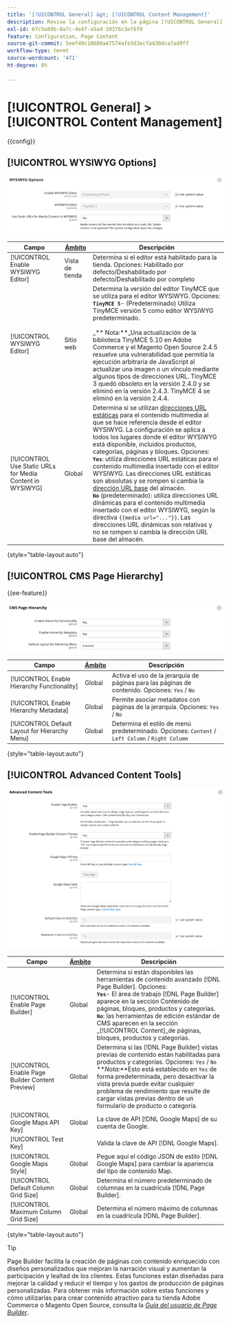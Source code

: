 ```yaml
---
title: '[!UICONTROL General] &gt; [!UICONTROL Content Management]'
description: Revise la configuración en la página [!UICONTROL General] &gt; [!UICONTROL Content Management] del administrador de Commerce.
exl-id: 67c5e89b-0a7c-4e4f-a5ad-10376c3ef6f9
feature: Configuration, Page Content
source-git-commit: 5eef49c10680a47574afe3d3ecfa430dca7ad9ff
workflow-type: tm+mt
source-wordcount: '471'
ht-degree: 0%

---
```


# [!UICONTROL General] > [!UICONTROL Content Management]

{{config}}

## [!UICONTROL WYSIWYG Options]

![Opciones WYSIWYG](./assets/content-management-wysiwyg-options.png)<!-- zoom -->

<!-- [WYSIWYG Options](https://docs.magento.com/user-guide/cms/editor.html) -->

| Campo | [Ámbito](../../getting-started/websites-stores-views.md#scope-settings) | Descripción |
|--- |--- |--- |
| [!UICONTROL Enable WYSIWYG Editor] | Vista de tienda | Determina si el editor está habilitado para la tienda. Opciones: Habilitado por defecto/Deshabilitado por defecto/Deshabilitado por completo |
| [!UICONTROL WYSIWYG Editor] | Sitio web | Determina la versión del editor TinyMCE que se utiliza para el editor WYSIWYG. Opciones: <br/>**`TinyMCE 5`**- (Predeterminado) Utiliza TinyMCE versión 5 como editor WYSIWYG predeterminado.<br><br>_** Nota:**_Una actualización de la biblioteca TinyMCE 5.10 en Adobe Commerce y el Magento Open Source 2.4.5 resuelve una vulnerabilidad que permitía la ejecución arbitraria de JavaScript al actualizar una imagen o un vínculo mediante algunos tipos de direcciones URL. TinyMCE 3 quedó obsoleto en la versión 2.4.0 y se eliminó en la versión 2.4.3. TinyMCE 4 se eliminó en la versión 2.4.4. |
| [!UICONTROL Use Static URLs for Media Content in WYSIWYG] | Global | Determina si se utilizan [direcciones URL estáticas](../../content-design/catalog-urls-dynamic-media.md) para el contenido multimedia al que se hace referencia desde el editor WYSIWYG. La configuración se aplica a todos los lugares donde el editor WYSIWYG está disponible, incluidos productos, categorías, páginas y bloques. Opciones: <br/>**`Yes`**: utiliza direcciones URL estáticas para el contenido multimedia insertado con el editor WYSIWYG. Las direcciones URL estáticas son absolutas y se rompen si cambia la [dirección URL base](../../stores-purchase/store-urls.md) del almacén.<br/>**`No`** (predeterminado): utiliza direcciones URL dinámicas para el contenido multimedia insertado con el editor WYSIWYG, según la directiva `{{media url="..."}}`. Las direcciones URL dinámicas son relativas y no se rompen si cambia la dirección URL base del almacén. |

{style="table-layout:auto"}

## [!UICONTROL CMS Page Hierarchy]

{{ee-feature}}

![Jerarquía de páginas de CMS](./assets/content-management-cms-page-hierarchy.png)<!-- zoom -->

<!--[CMS Page Hierarchy](https://docs.magento.com/user-guide/cms/page-hierarchy.html) -->

| Campo | [Ámbito](../../getting-started/websites-stores-views.md#scope-settings) | Descripción |
|--- |--- |--- |
| [!UICONTROL Enable Hierarchy Functionality] | Global | Activa el uso de la jerarquía de páginas para las páginas de contenido. Opciones: `Yes` / `No` |
| [!UICONTROL Enable Hierarchy Metadata] | Global | Permite asociar metadatos con páginas de la jerarquía. Opciones: `Yes` / `No` |
| [!UICONTROL Default Layout for Hierarchy Menu] | Global | Determina el estilo de menú predeterminado. Opciones: `Content` / `Left Column` / `Right Column` |

{style="table-layout:auto"}

## [!UICONTROL Advanced Content Tools]

![Herramientas de contenido avanzadas](./assets/content-management-advanced-content-tools.png)<!-- zoom -->

<!-- [Advanced Content Tools](https://docs.magento.com/user-guide/cms/page-builder-workspace.html) -->

| Campo | [Ámbito](../../getting-started/websites-stores-views.md#scope-settings) | Descripción |
|--- |--- |--- |
| [!UICONTROL Enable Page Builder] | Global | Determina si están disponibles las herramientas de contenido avanzado [!DNL Page Builder]. Opciones: <br/>**`Yes`**- El área de trabajo [!DNL Page Builder] aparece en la sección Contenido de páginas, bloques, productos y categorías.<br/>**`No`**: las herramientas de edición estándar de CMS aparecen en la sección _[!UICONTROL Content]_de páginas, bloques, productos y categorías. |
| [!UICONTROL Enable Page Builder Content Preview] | Global | Determina si las [!DNL Page Builder] vistas previas de contenido están habilitadas para productos y categorías. Opciones: `Yes` / `No` <br/>**_Nota:_**Esto está establecido en `Yes` de forma predeterminada, pero desactivar la vista previa puede evitar cualquier problema de rendimiento que resulte de cargar vistas previas dentro de un formulario de producto o categoría. |
| [!UICONTROL Google Maps API Key] | Global | La clave de API [!DNL Google Maps] de su cuenta de Google. |
| [!UICONTROL Test Key] |  | Valida la clave de API [!DNL Google Maps]. |
| [!UICONTROL Google Maps Style] | Global | Pegue aquí el código JSON de estilo [!DNL Google Maps] para cambiar la apariencia del tipo de contenido Map. |
| [!UICONTROL Default Column Grid Size] | Global | Determina el número predeterminado de columnas en la cuadrícula [!DNL Page Builder]. |
| [!UICONTROL Maximum Column Grid Size] | Global | Determina el número máximo de columnas en la cuadrícula [!DNL Page Builder]. |

{style="table-layout:auto"}

>[!TIP]
>
>Page Builder facilita la creación de páginas con contenido enriquecido con diseños personalizados que mejoran la narración visual y aumentan la participación y lealtad de los clientes. Estas funciones están diseñadas para mejorar la calidad y reducir el tiempo y los gastos de producción de páginas personalizadas. Para obtener más información sobre estas funciones y cómo utilizarlas para crear contenido atractivo para tu tienda Adobe Commerce o Magento Open Source, consulta la [_Guía del usuario de Page Builder_](../../page-builder/guide-overview.md).

